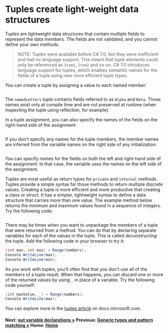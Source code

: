 # Tuples create light-weight data structures
Tuples are lightweight data structures that contain multiple fields to represent the data members. The fields are not validated, and you cannot define your own methods.

> NOTE:
> Tuples were available before C# 7.0, but they were inefficient and had no language support. This meant that tuple elements could only be referenced as `Item1`, `Item2` and so on. C# 7.0 introduces language support for tuples, which enables semantic names for the fields of a tuple using new more efficient tuple types.

You can create a tuple by assigning a value to each named member:

```cs --project ./ExploreCsharpSeven/ExploreCsharpSeven.csproj --source-file ./ExploreCsharpSeven/TupleUses.cs --region TupleDeclarations
```

The `namedLetters` tuple contains fields referred to as `Alpha` and `Beta`. Those names exist only at compile time and are not preserved at runtime (when inspecting the tuple using reflection, for example).

In a tuple assignment, you can also specify the names of the fields on the right-hand side of the assignment:

```cs --project ./ExploreCsharpSeven/ExploreCsharpSeven.csproj --source-file ./ExploreCsharpSeven/TupleUses.cs --region DeclareNamesOnTuple
```

If you don't specify any names for the tuple members, the member names are inferred from the variable names on the right side of any initialization:

```cs --project ./ExploreCsharpSeven/ExploreCsharpSeven.csproj --source-file ./ExploreCsharpSeven/TupleUses.cs --region InferMemberNames
```

You can specify names for the fields on both the left and right-hand side of the assignment. In that case, the variable uses the names on the left side of the assignment.

Tuples are most useful as return types for `private` and `internal` methods. Tuples provide a simple syntax for those methods to return multiple discrete values. Creating a tuple is more efficient and more productive that creating a class or struct. It has a simpler, lightweight syntax to define a data structure that carries more than one value. The example method below returns the minimum and maximum values found in a sequence of integers. Try the following code:

```cs --project ./ExploreCsharpSeven/ExploreCsharpSeven.csproj --source-file ./ExploreCsharpSeven/TupleUses.cs --region TupleReturningMethod
```

There may be times when you want to unpackage the members of a tuple that were returned from a method.  You can do that by declaring separate variables for each of the values in the tuple. This is called *deconstructing* the tuple. Add the following code in your browser to try it:

```csharp
(int max, int min) = Range(numbers);
Console.WriteLine(max);
Console.WriteLine(min);
```

As you work with tuples, you'll often find that you don't use all of the members of a tuple result. When that happens, you can discard one or more of the returned values by using `_` in place of a variable. Try the following code yourself:

```csharp
(int maxValue, _) = Range(numbers);
Console.WriteLine(max);
```

You can explore more in the [tuples article](https://docs.microsoft.com/dotnet/csharp/tuples) on docs.microsoft.com.

#### Next: [out variable declarations &raquo;](./out-variable-declaration.md)   Previous: [Generic types and pattern matching  &laquo;](./out-variable-declaration.md) Home: [Home](readme.md)
